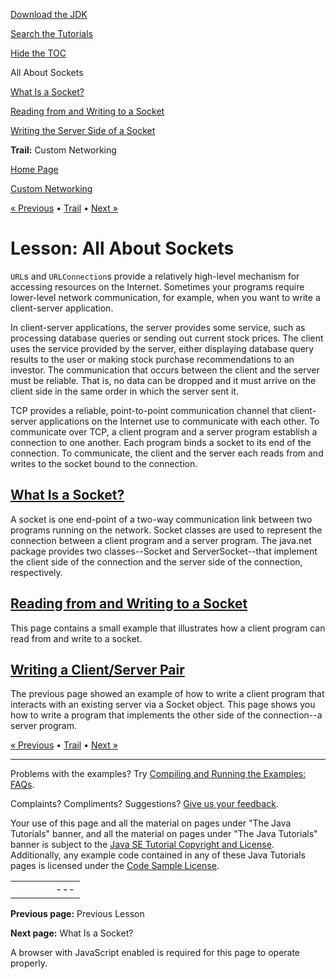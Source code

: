 [Download
the JDK](http://java.sun.com/javase/6/download.jsp)
  
[Search the
Tutorials](../../search.html)
  
[Hide the TOC](javascript:toggleLeft())

All About Sockets

[What Is a Socket?](definition.html)

[Reading from and Writing to a Socket](readingWriting.html)

[Writing the Server Side of a Socket](clientServer.html)

**Trail:** Custom Networking

[Home Page](../../index.html)
>
[Custom Networking](../index.html)

[« Previous](../urls/index.html) • [Trail](../TOC.html) • [Next »](definition.html)

# Lesson: All About Sockets

`URL`s and `URLConnection`s provide
a relatively high-level mechanism for
accessing resources on the Internet. Sometimes your programs require
lower-level network communication, for example, when you want to write
a client-server application.

In client-server applications, the server provides some service,
such as processing database queries or sending out current stock prices.
The client uses the service provided by the server, either displaying
database query results to the user or making stock purchase
recommendations to an investor. The communication that occurs between
the client and the server must be reliable. That is, no data can be
dropped and it must arrive on the client side in the same order in
which the server sent it.

TCP provides a reliable, point-to-point communication channel that
client-server applications on the Internet use to communicate with each
other. To communicate over TCP, a client program and a server program
establish a connection to one another. Each program binds a socket to
its end of the connection. To communicate, the client and the server
each reads from and writes to the socket bound to the connection.

## [What Is a Socket?](definition.html)

A socket is one end-point of a two-way communication link between two
programs running on the network. Socket classes are used to represent the
connection between a client program and a server program. The java.net
package provides two classes--Socket and ServerSocket--that implement the
client side of the connection and the server side of the connection,
respectively.

## [Reading from and Writing to a Socket](readingWriting.html)

This page contains a small example that illustrates how a client program
can read from and write to a socket.

## [Writing a Client/Server Pair](clientServer.html)

The previous page showed an example of how to write a client program
that interacts with an existing server via a Socket object. This
page shows you how to write a program that implements the other
side of the connection--a server program.

[« Previous](../urls/index.html)
•
[Trail](../TOC.html)
•
[Next »](definition.html)

---

Problems with the examples? Try [Compiling and Running
the Examples: FAQs](../../information/run-examples.html).
  
Complaints? Compliments? Suggestions? [Give
us your feedback](http://download.oracle.com/javase/feedback.html).

Your use of this page and all the material on pages under "The Java Tutorials" banner,
and all the material on pages under "The Java Tutorials" banner is subject to the [Java SE Tutorial Copyright
and License](../../information/license.html).
Additionally, any example code contained in any of these Java
Tutorials pages is licensed under the
[Code
Sample License](http://developers.sun.com/license/berkeley_license.html).

|  |  |  |  |  |
| --- | --- | --- | --- | --- |
| |  |  | | --- | --- | | duke image | Oracle logo | | [About Oracle](http://www.oracle.com/us/corporate/index.html) | [Oracle Technology Network](http://www.oracle.com/technology/index.html) | [Terms of Service](https://www.samplecode.oracle.com/servlets/CompulsoryClickThrough?type=TermsOfService) | Copyright © 1995, 2011 Oracle and/or its affiliates. All rights reserved. |

**Previous page:** Previous Lesson
  
**Next page:** What Is a Socket?




A browser with JavaScript enabled is required for this page to operate properly.